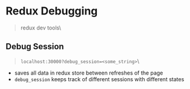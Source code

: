 # Redux Debugging

> redux dev tools\

## Debug Session

> `localhost:30000?debug_session=<some_string>`\

- saves all data in redux store between refreshes of the page
- `debug_session` keeps track of different sessions with different states
